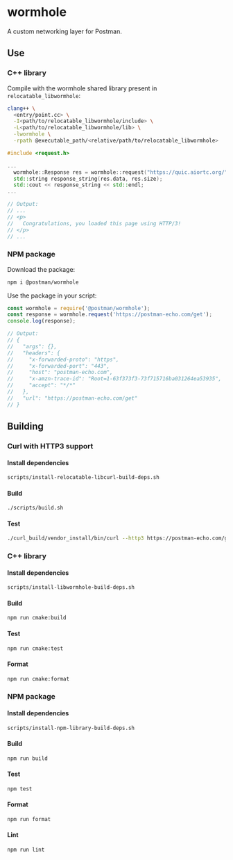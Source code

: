 # wormhole

A custom networking layer for Postman.

## Use

### C++ library

Compile with the wormhole shared library present in `relocatable_libwormhole`:

```sh
clang++ \
  <entry/point.cc> \
  -I<path/to/relocatable_libwormhole/include> \
  -L<path/to/relocatable_libwormhole/lib> \
  -lwormhole \
  -rpath @executable_path/<relative/path/to/relocatable_libwormhole>
```

```cc
#include <request.h>

...
  wormhole::Response res = wormhole::request("https://quic.aiortc.org/");
  std::string response_string(res.data, res.size);
  std::cout << response_string << std::endl;
...

// Output:
// ...
// <p>
//   Congratulations, you loaded this page using HTTP/3!
// </p>
// ...
```

### NPM package

Download the package:

```sh
npm i @postman/wormhole
```

Use the package in your script:

```js
const wormhole = require('@postman/wormhole');
const response = wormhole.request('https://postman-echo.com/get');
console.log(response);

// Output:
// {
//   "args": {},
//   "headers": {
//     "x-forwarded-proto": "https",
//     "x-forwarded-port": "443",
//     "host": "postman-echo.com",
//     "x-amzn-trace-id": "Root=1-63f373f3-73f715716ba031264ea53935",
//     "accept": "*/*"
//   },
//   "url": "https://postman-echo.com/get"
// }
```

## Building

### Curl with HTTP3 support

#### Install dependencies

```sh
scripts/install-relocatable-libcurl-build-deps.sh
```

#### Build

```sh
./scripts/build.sh
```

#### Test

```sh
./curl_build/vendor_install/bin/curl --http3 https://postman-echo.com/get
```

### C++ library

#### Install dependencies

```sh
scripts/install-libwormhole-build-deps.sh
```

#### Build

```sh
npm run cmake:build
```

#### Test

```sh
npm run cmake:test
```

#### Format

```sh
npm run cmake:format
```

### NPM package

#### Install dependencies

```sh
scripts/install-npm-library-build-deps.sh
```

#### Build

```sh
npm run build
```

#### Test

```sh
npm test
```

#### Format

```sh
npm run format
```

#### Lint

```sh
npm run lint
```

